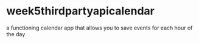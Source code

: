 # week5thirdpartyapicalendar
a functioning calendar app that allows you to save events for each hour of the day 
